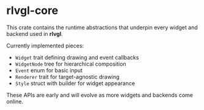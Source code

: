 # rlvgl-core

This crate contains the runtime abstractions that underpin every widget and
backend used in **rlvgl**.

Currently implemented pieces:

- `Widget` trait defining drawing and event callbacks
- `WidgetNode` tree for hierarchical composition
- `Event` enum for basic input
- `Renderer` trait for target-agnostic drawing
- `Style` struct with builder for widget appearance

These APIs are early and will evolve as more widgets and backends come online.
